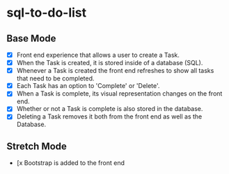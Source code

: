 # sql-to-do-list

## Base Mode
- [x] Front end experience that allows a user to create a Task.
- [x] When the Task is created, it is stored inside of a database (SQL).
- [x] Whenever a Task is created the front end refreshes to show all tasks that need to be completed.
- [x] Each Task has an option to 'Complete' or 'Delete'.
- [x] When a Task is complete, its visual representation changes on the front end.
- [x] Whether or not a Task is complete is also stored in the database.
- [x] Deleting a Task removes it both from the front end as well as the Database.

## Stretch Mode

- [x Bootstrap is added to the front end
